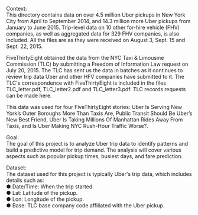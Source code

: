 Context:     
This directory contains data on over 4.5 million Uber pickups in New York City from April to September 2014, and
14.3 million more Uber pickups from January to June 2015. Trip-level data on 10 other for-hire vehicle (FHV)
companies, as well as aggregated data for 329 FHV companies, is also included. All the files are as they were
received on August 3, Sept. 15 and Sept. 22, 2015.

FiveThirtyEight obtained the data from the NYC Taxi & Limousine Commission (TLC) by submitting a Freedom of
Information Law request on July 20, 2015. The TLC has sent us the data in batches as it continues to review trip
data Uber and other HFV companies have submitted to it. The TLC's correspondence with FiveThirtyEight is
included in the files TLC_letter.pdf, TLC_letter2.pdf and TLC_letter3.pdf. TLC records requests can be
made here.

This data was used for four FiveThirtyEight stories: Uber Is Serving New York’s Outer Boroughs More Than Taxis
Are, Public Transit Should Be Uber’s New Best Friend, Uber Is Taking Millions Of Manhattan Rides Away From
Taxis, and Is Uber Making NYC Rush-Hour Traffic Worse?.

Goal:        
The goal of this project is to analyze Uber trip data to identify patterns and build a
predictive model for trip demand. The analysis will cover various aspects such as popular
pickup times, busiest days, and fare prediction.

Dataset:     
The dataset used for this project is typically Uber's trip data, which includes details such
as:                          
● Date/Time: When the trip started.             
● Lat: Latitude of the pickup.                     
● Lon: Longitude of the pickup.                          
● Base: TLC base company code affiliated with the Uber pickup.                    
